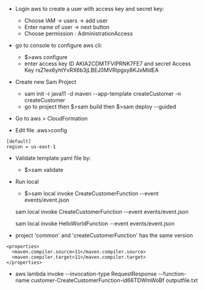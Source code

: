 
- Login aws to create a user with access key and secret key:
  * Choose IAM -> users -> add user
  * Enter name of user -> next button
  * Choose permission : AdministrationAccess

- go to console to configure aws cli:
  * $>aws configure
  * enter access key ID AKIA2CDMTFVIPRNK7FE7 and secret Access Key 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
- Create new Sam Project
  * sam init -r java11 -d maven --app-template createCustomer -n createCustomer
  * go to project then $>sam build then $>sam deploy --guided

- Go to aws > CloudFormation


- Edit file .aws>config

```
[default]
region = us-east-1
```

- Validate template.yaml file by:
  * $>sam validate

- Run local
  * $>sam local invoke CreateCustomerFunction --event events/event.json


  sam local invoke CreateCustomerFunction --event events/event.json

  sam local invoke HelloWorldFunction --event events/event.json

- project 'common' and 'createCustomerFunction' has the same version

```
<properties>
  <maven.compiler.source>11</maven.compiler.source>
  <maven.compiler.target>11</maven.compiler.target>
</properties>
```

- aws lambda invoke --invocation-type RequestResponse --function-name customer-CreateCustomerFunction-id66TDWmWoBf outputfile.txt
